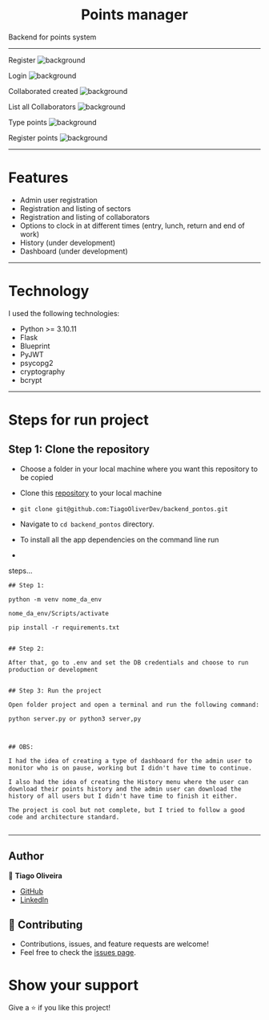 <h1 align="center">Points manager</h1>

Backend for points system

<hr/>

Register
![background](https://github.com/TiagoOliverDev/backend_pontos/blob/main/images/register.png)

Login
![background](https://github.com/TiagoOliverDev/backend_pontos/blob/main/images/login.png)

Collaborated created
![background](https://github.com/TiagoOliverDev/backend_pontos/blob/main/images/colaboradorCreated.png)

List all Collaborators
![background](https://github.com/TiagoOliverDev/backend_pontos/blob/main/images/list_all_colaborator.png)

Type points
![background](https://github.com/TiagoOliverDev/backend_pontos/blob/main/images/typesPontos.png)

Register points
![background](https://github.com/TiagoOliverDev/backend_pontos/blob/main/images/registerPoint.png)


<hr/>

# Features 

- Admin user registration
- Registration and listing of sectors
- Registration and listing of collaborators
- Options to clock in at different times (entry, lunch, return and end of work)
- History (under development)
- Dashboard (under development)

<hr/>

# Technology

I used the following technologies:

- Python >= 3.10.11
- Flask
- Blueprint
- PyJWT
- psycopg2
- cryptography
- bcrypt

<hr/>

# Steps for run project

## Step 1: Clone the repository

- Choose a folder in your local machine where you want this repository to be copied

- Clone this [repository](git@github.com:TiagoOliverDev/backend_pontos.git) to your local machine 
- ```
  git clone git@github.com:TiagoOliverDev/backend_pontos.git
  ```

- Navigate to `cd backend_pontos`  directory.

- To install all the app dependencies on the command line run
- ```
 steps...

  ``` 
## Step 1: 

 python -m venv nome_da_env

 nome_da_env/Scripts/activate

 pip install -r requirements.txt


## Step 2: 

After that, go to .env and set the DB credentials and choose to run production or development


## Step 3: Run the project

Open folder project and open a terminal and run the following command:

python server.py or python3 server,py



## OBS: 

I had the idea of ​​creating a type of dashboard for the admin user to monitor who is on pause, working but I didn't have time to continue.

I also had the idea of ​​creating the History menu where the user can download their points history and the admin user can download the history of all users but I didn't have time to finish it either.

The project is cool but not complete, but I tried to follow a good code and architecture standard.


```


<hr/>


## Author

:man: **Tiago Oliveira**

- [GitHub](https://github.com/TiagoOliverDev/)
- [LinkedIn](https://www.linkedin.com/in/tiago-oliveira-49a2a6205/)

## 🤝 Contributing
- Contributions, issues, and feature requests are welcome!
- Feel free to check the [issues page](https://github.com/TiagoOliverDev/backend_pontos/issues).

# Show your support
Give a ⭐ if you like this project!
